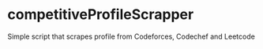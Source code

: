 # competitiveProfileScrapper
Simple script that scrapes profile from Codeforces, Codechef and Leetcode
